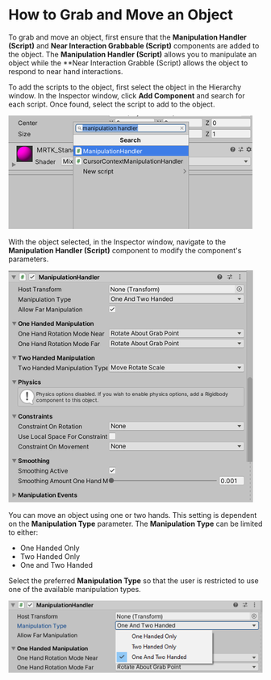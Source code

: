 # How to Grab and Move an Object

To grab and move an object, first ensure that the **Manipulation Handler (Script)** and **Near Interaction Grabbable (Script)** components are added to the object. The **Manipulation Handler (Script)** allows you to manipulate an object while the **Near Interaction Grabble (Script) allows the object to respond to near hand interactions.

To add the scripts to the object, first select the object in the Hierarchy window. In the Inspector window, click **Add Component** and search for each script. Once found, select the script to add to the object.

![Add Manipulation Handler Script component](../../../.gitbook/assets/how_to_grab_and_move_an_object/manipulation_handler.PNG)

With the object selected, in the Inspector window, navigate to the **Manipulation Handler (Script)** component to modify the component's parameters.

![Manipulation Handler Parameters](../../../.gitbook/assets/how_to_grab_and_move_an_object/manipulation_handler_parameters.PNG)

You can move an object using one or two hands. This setting is dependent on the **Manipulation Type** parameter. The **Manipulation Type** can be limited to either:
- One Handed Only
- Two Handed Only
- One and Two Handed

Select the preferred **Manipulation Type** so that the user is restricted to use one of the available manipulation types.

![Manipulation Type](../../../.gitbook/assets/how_to_grab_and_move_an_object/manipulation_type.PNG)